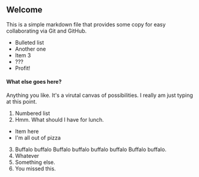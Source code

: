 ## Welcome

This is a simple markdown file that provides some copy for easy collaborating via Git and GitHub.

- Bulleted list
- Another one
- Item 3
- ???
- Profit!

#### What else goes here?

Anything you like. It's a virutal canvas of possibilities. I really am just typing at this point.

1. Numbered list
2. Hmm. What should I have for lunch.
  - Item here
  - I'm all out of pizza
3. Buffalo buffalo Buffalo buffalo buffalo buffalo Buffalo buffalo.
4. Whatever
5. Something else.
6. You missed this.

